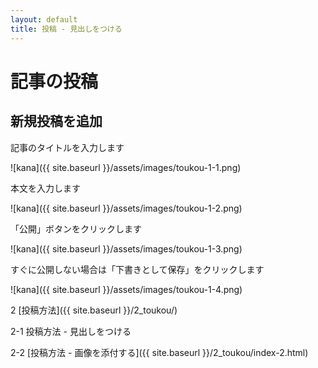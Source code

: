 ```yaml
---
layout: default
title: 投稿 - 見出しをつける
---
```


# 記事の投稿
## 新規投稿を追加

記事のタイトルを入力します

![kana]({{ site.baseurl }}/assets/images/toukou-1-1.png)

本文を入力します

![kana]({{ site.baseurl }}/assets/images/toukou-1-2.png)

「公開」ボタンをクリックします

![kana]({{ site.baseurl }}/assets/images/toukou-1-3.png)

すぐに公開しない場合は「下書きとして保存」をクリックします

![kana]({{ site.baseurl }}/assets/images/toukou-1-4.png)

2 [投稿方法]({{ site.baseurl }}/2_toukou/)

2-1 投稿方法 - 見出しをつける

2-2 [投稿方法 - 画像を添付する]({{ site.baseurl }}/2_toukou/index-2.html)